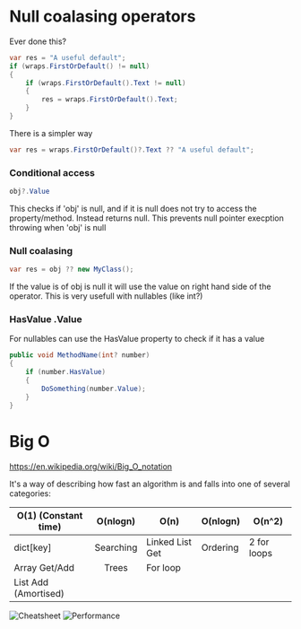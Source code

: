 # Null coalasing operators
Ever done this?
```cs
var res = "A useful default";
if (wraps.FirstOrDefault() != null)
{
    if (wraps.FirstOrDefault().Text != null)
    {
        res = wraps.FirstOrDefault().Text;
    }
}
```
There is a simpler way
```cs
var res = wraps.FirstOrDefault()?.Text ?? "A useful default";
```
### Conditional access
```cs
obj?.Value
```
This checks if 'obj' is null, and if it is null does not try to access the property/method. Instead returns null. This prevents null pointer execption throwing when 'obj' is null

### Null coalasing
```cs
var res = obj ?? new MyClass();
```
If the value is of obj is null it will use the value on right hand side of the operator. This is very usefull with nullables (like int?)

### HasValue .Value
For nullables can use the HasValue property to check if it has a value 
```cs
public void MethodName(int? number)
{
    if (number.HasValue)
    {
        DoSomething(number.Value);
    }
}
```

# Big O
https://en.wikipedia.org/wiki/Big_O_notation

It's a way of describing how fast an algorithm is and falls into one of several categories:

| O(1) (Constant time) | O(nlogn)      | O(n)            | O(nlogn)| O(n^2)      |
| ------------- |:-------------:| --------------- | --------| ------------|
| dict[key]     | Searching     | Linked List Get | Ordering| 2 for loops |
| Array  Get/Add| Trees         | For loop        |         |             |
| List Add (Amortised)|         |                 |         |             |


![Cheatsheet](https://miro.medium.com/max/1400/1*wv3W3jYq7EHCDiwYVaCXrA.png)
![Performance](https://user-images.githubusercontent.com/63453969/152640502-a92271a4-20f9-4aec-b36b-6ca7b738893f.png)
